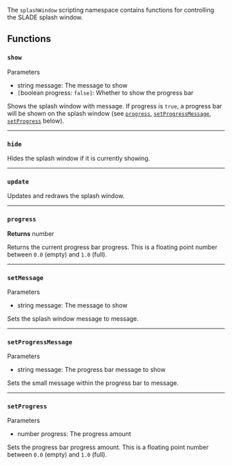 The `splashWindow` scripting namespace contains functions for controlling the SLADE splash window.

## Functions

### `show`

<params>Parameters</params>

* <type>string</type> <arg>message</arg>: The message to show
* `[`<type>boolean</type> <arg>progress</arg>: `false]`: Whether to show the progress bar

Shows the splash window with <arg>message</arg>. If <arg>progress</arg> is `true`, a progress bar will be shown on the splash window (see <code>[progress](#progress)</code>, <code>[setProgressMessage](#setprogressmessage)</code>, <code>[setProgress](#setprogress)</code> below).

---
### `hide`

Hides the splash window if it is currently showing.

---
### `update`

Updates and redraws the splash window.

---
### `progress`

**Returns** <type>number</type>

Returns the current progress bar progress. This is a floating point number between `0.0` (empty) and `1.0` (full).

---
### `setMessage`

<params>Parameters</params>

* <type>string</type> <arg>message</arg>: The message to show

Sets the splash window message to <arg>message</arg>.

---
### `setProgressMessage`

<params>Parameters</params>

* <type>string</type> <arg>message</arg>: The progress bar message to show

Sets the small message within the progress bar to <arg>message</arg>.

---
### `setProgress`

<params>Parameters</params>

* <type>number</type> <arg>progress</arg>: The progress amount

Sets the progress bar progress amount. This is a floating point number between `0.0` (empty) and `1.0` (full).
